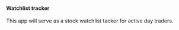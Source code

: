 #### Watchlist tracker ####

This app will serve as a stock watchlist tacker for active day traders.

